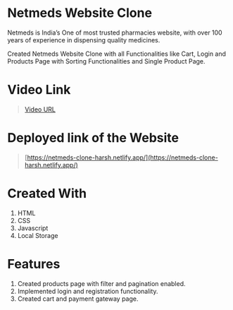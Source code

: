 # Netmeds Website Clone

Netmeds is India’s One of most trusted pharmacies website, with over 100 years of
experience in dispensing quality medicines.

Created Netmeds Website Clone with all Functionalities like Cart, Login and Products Page with Sorting Functionalities and Single Product Page.

# Video Link

> [Video URL](https://drive.google.com/file/d/101_rwoSj_46T84HJT_Kcta-3zScXkywl/view?usp=sharing)

# Deployed link of the Website

> [https://netmeds-clone-harsh.netlify.app/](https://netmeds-clone-harsh.netlify.app/)

# Created With

1. HTML
2. CSS
3. Javascript
4. Local Storage

# Features

1. Created products page with filter and pagination enabled.
2. Implemented login and registration functionality.
3. Created cart and payment gateway page.
